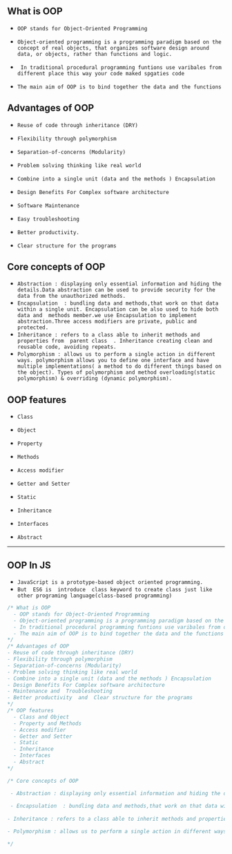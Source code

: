 ## What is OOP

- `OOP stands for Object-Oriented Programming`

- `Object-oriented programming is a programming paradigm based on the concept of real objects, that organizes software design around data, or objects, rather than functions and logic.`

- ` In traditional procedural programming funtions use varibales from different place this way your code maked spgaties code`

- `The main aim of OOP is to bind together the data and the functions `

  





## Advantages of OOP

- `Reuse of code through inheritance (DRY) `

- `Flexibility through polymorphism `

- `Separation-of-concerns (Modularity) `

- `Problem solving thinking like real world`

- `Combine into a single unit (data and the methods ) Encapsulation `

- ` Design Benefits For Complex software architecture `

- `Software Maintenance`

- `Easy troubleshooting`

- `Better productivity. `

- `Clear structure for the programs`

  

## Core concepts of OOP 

- `Abstraction : displaying only essential information and hiding the details.Data abstraction can be used to provide security for the data from the unauthorized methods.`
- `Encapsulation  : bundling data and methods,that work on that data within a single unit. Encapsulation can be also used to hide both data and  methods member.we use Encapsulation to implement abstraction.Three access modifiers are private, public and protected.`
- `Inheritance : refers to a class able to inherit methods and properties from  parent class  . Inheritance creating clean and reusable code, avoiding repeats. `
- `Polymorphism : allows us to perform a single action in different ways. polymorphism allows you to define one interface and have multiple implementations( a method to do different things based on the object). Types of polymorphism and method overloading(static polymorphism) & overriding (dynamic polymorphism). `



## OOP features 

- `Class`

- `Object `

- `Property `

- `Methods `

- `Access modifier`

- `Getter and Setter`

- `Static`

- `Inheritance`

- `Interfaces `

- `Abstract`

  

----



## OOP In JS

- `JavaScript is a prototype-based object oriented programming.`
- `But  ES6 is  introduce  class keyword to create class just like other programing language(class-based programming)`









```js
/* What is OOP
  - OOP stands for Object-Oriented Programming
  - Object-oriented programming is a programming paradigm based on the concept of real 			               objects(pr), that organizes software design around data, or objects, rather than functions and logic.
  - In traditional procedural programming funtions use varibales from different place this way your code       maked spgaties code
  - The main aim of OOP is to bind together the data and the functions 
*/
/* Advantages of OOP
- Reuse of code through inheritance (DRY) 
- Flexibility through polymorphism 
- Separation-of-concerns (Modularity)
- Problem solving thinking like real world
- Combine into a single unit (data and the methods ) Encapsulation 
- Design Benefits For Complex software architecture 
- Maintenance and  Troubleshooting
- Better productivity  and  Clear structure for the programs
*/
/* OOP features 
  - Class and Object 
  - Property and Methods 
  - Access modifier
  - Getter and Setter
  - Static
  - Inheritance
  - Interfaces
  - Abstract
*/  
```



```js
/* Core concepts of OOP 

 - Abstraction : displaying only essential information and hiding the details.Data abstraction can be        used to provide security for the data from the unauthorized methods.
 
 - Encapsulation  : bundling data and methods,that work on that data within a single unit. Encapsulation      can be also used to hide both data and  methods member.we can use Encapsulation to implement             	Abstraction.Three access modifiers are private, public and protected.
 
- Inheritance : refers to a class able to inherit methods and properties from  parent class. Inheritance     creating clean and reusable code, avoiding repeats. 

- Polymorphism : allows us to perform a single action in different ways. polymorphism allows you to define   one interface and have multiple implementations( a method to do different things based on the object).     Types of polymorphism and method overloading(static polymorphism) & overriding (dynamic polymorphism)

*/
```

